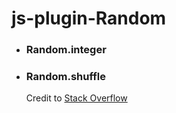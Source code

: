 # js-plugin-Random

* ### Random.integer
* ### Random.shuffle
  Credit to [Stack Overflow](https://stackoverflow.com/a/12646864)
